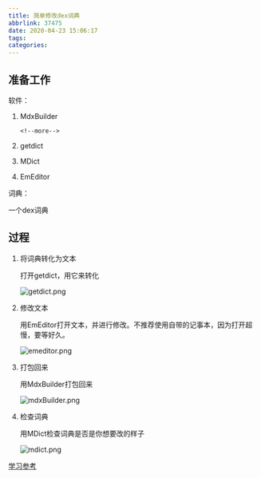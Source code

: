 ```yaml
---
title: 简单修改dex词典
abbrlink: 37475
date: 2020-04-23 15:06:17
tags:
categories:
---
```


## 准备工作

软件：
1. MdxBuilder

	   <!--more-->

2. getdict

3. MDict

4. EmEditor

词典：

一个dex词典

## 过程

1. 将词典转化为文本

   打开getdict，用它来转化

   ![getdict.png](https://i.loli.net/2020/04/29/Y2gMq1x8yPG793B.png)

2. 修改文本

   用EmEditor打开文本，并进行修改。不推荐使用自带的记事本，因为打开超慢，要等好久。

   ![emeditor.png](https://i.loli.net/2020/04/29/yX4CUBnTfYItN2K.png)

3. 打包回来

   用MdxBuilder打包回来

   ![mdxBuilder.png](https://i.loli.net/2020/04/29/Qflr9WOqt7BwbvS.png)

4. 检查词典

   用MDict检查词典是否是你想要改的样子

   ![mdict.png](https://i.loli.net/2020/04/29/wuA1chPzb8YWtOd.png)

[学习参考](https://www.pdawiki.com/forum/forum.php?mod=viewthread&tid=10689&extra=page%3D1%26filter%3Dtypeid%26typeid%3D654)

   